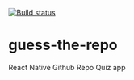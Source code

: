 [![Build status](https://build.appcenter.ms/v0.1/apps/ef134e9a-f4df-4966-9758-4acb733abca8/branches/master/badge)](https://appcenter.ms)

# guess-the-repo

React Native Github Repo Quiz app
